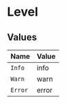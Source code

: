 # Level


## Values

| Name    | Value   |
| ------- | ------- |
| `Info`  | info    |
| `Warn`  | warn    |
| `Error` | error   |